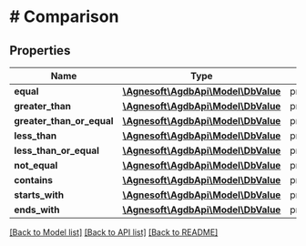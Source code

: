 # # Comparison

## Properties

Name | Type | Description | Notes
------------ | ------------- | ------------- | -------------
**equal** | [**\Agnesoft\AgdbApi\Model\DbValue**](DbValue.md) | property &#x3D;&#x3D; this |
**greater_than** | [**\Agnesoft\AgdbApi\Model\DbValue**](DbValue.md) | property &gt; this |
**greater_than_or_equal** | [**\Agnesoft\AgdbApi\Model\DbValue**](DbValue.md) | property &gt;&#x3D; this |
**less_than** | [**\Agnesoft\AgdbApi\Model\DbValue**](DbValue.md) | property &lt; this |
**less_than_or_equal** | [**\Agnesoft\AgdbApi\Model\DbValue**](DbValue.md) | property &lt;&#x3D; this |
**not_equal** | [**\Agnesoft\AgdbApi\Model\DbValue**](DbValue.md) | property !&#x3D; this |
**contains** | [**\Agnesoft\AgdbApi\Model\DbValue**](DbValue.md) | property.contains(this) |
**starts_with** | [**\Agnesoft\AgdbApi\Model\DbValue**](DbValue.md) | property.starts_with(this) |
**ends_with** | [**\Agnesoft\AgdbApi\Model\DbValue**](DbValue.md) | property.ends_with(this) |

[[Back to Model list]](../../README.md#models) [[Back to API list]](../../README.md#endpoints) [[Back to README]](../../README.md)
